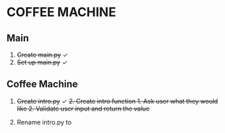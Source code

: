 # COFFEE MACHINE

## Main

1. ~~Create main.py~~ ✓
2. ~~Set up main.py~~ ✓

## Coffee Machine

1. ~~Create intro.py~~ ✓
   ~~2. Create intro function 1. Ask user what they would like 2. Validate user input and return the value~~

1. Rename intro.py to
